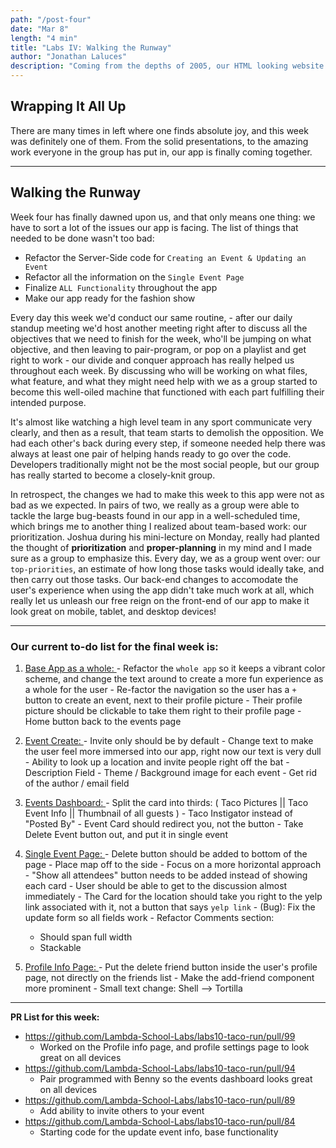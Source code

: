 ```yaml
---
path: "/post-four"
date: "Mar 8"
length: "4 min"
title: "Labs IV: Walking the Runway"
author: "Jonathan Laluces"
description: "Coming from the depths of 2005, our HTML looking website needed a face lift, pronto."
---
```


## Wrapping It All Up

There are many times in left where one finds absolute joy, and this week was definitely one of them. From the solid presentations, to the amazing work everyone in the group has put in, our app is finally coming together.

---

## Walking the Runway

Week four has finally dawned upon us, and that only means one thing: we have to sort a lot of the issues our app is facing. The list of things that needed to be done wasn't too bad:

  - Refactor the Server-Side code for `Creating an Event & Updating an Event`
  - Refactor all the information on the `Single Event Page`
  - Finalize `ALL Functionality` throughout the app
  - Make our app ready for the fashion show

Every day this week we'd conduct our same routine, - after our daily standup meeting we'd host another meeting right after to discuss all the objectives that we need to finish for the week, who'll be jumping on what objective, and then leaving to pair-program, or pop on a playlist and get right to work - our divide and conquer approach has really helped us throughout each week. By discussing who will be working on what files, what feature, and what they might need help with we as a group started to become this well-oiled machine that functioned with each part fulfilling their intended purpose. 

It's almost like watching a high level team in any sport communicate very clearly, and then as a result, that team starts to demolish the opposition. We had each other's back during every step, if someone needed help there was always at least one pair of helping hands ready to go over the code. Developers traditionally might not be the most social people, but our group has really started to become a closely-knit group. 

In retrospect, the changes we had to make this week to this app were not as bad as we expected. In pairs of two, we really as a group were able to tackle the large bug-beasts found in our app in a well-scheduled time, which brings me to another thing I realized about team-based work: our prioritization. Joshua during his mini-lecture on Monday, really had planted the thought of __prioritization__ and __proper-planning__ in my mind and I made sure as a group to emphasize this. Every day, we as a group went over: our `top-priorities`, an estimate of how long those tasks would ideally take, and then carry out those tasks. Our back-end changes to accomodate the user's experience when using the app didn't take much work at all, which really let us unleash our free reign on the front-end of our app to make it look great on mobile, tablet, and desktop devices!

---

### Our current to-do list for the final week is:

  1. [Base App as a whole: ]('https://taco-run-c453f.firebaseapp.com/')
    - Refactor the `whole app` so it keeps a vibrant color scheme, and change the text around to create a more fun experience as a whole for the user
    - Re-factor the navigation so the user has a `+` button to create an event, next to their profile picture
    - Their profile picture should be clickable to take them right to their profile page
    - Home button back to the events page

  2. [Event Create: ]('https://taco-run-c453f.firebaseapp.com/events_create')
    - Invite only should be by default
    - Change text to make the user feel more immersed into our app, right now our text is very dull
    - Ability to look up a location and invite people right off the bat
    - Description Field
    - Theme / Background image for each event
    - Get rid of the author / email field

  3. [Events Dashboard: ]('https://taco-run-c453f.firebaseapp.com/events')
    - Split the card into thirds: ( Taco Pictures || Taco Event Info || Thumbnail of all guests )
    - Taco Instigator instead of "Posted By"
    - Event Card should redirect you, not the button
    - Take Delete Event button out, and put it in single event

  4. [Single Event Page: ]('https://taco-run-c453f.firebaseapp.com/:id')
    - Delete button should be added to bottom of the page
    - Place map off to the side
    - Focus on a more horizontal approach
    - "Show all attendees" button needs to be added instead of showing each card
    - User should be able to get to the discussion almost immediately
    - The Card for the location should take you right to the yelp link associated with it, not a button that says `yelp link`
    - (Bug): Fix the update form so all fields work
    - Refactor Comments section:
      - Should span full width
      - Stackable

  5. [Profile Info Page: ]('https://taco-run-c453f.firebaseapp.com/user-profile')
    - Put the delete friend button inside the user's profile page, not directly on the friends list
    - Make the add-friend component more prominent
    - Small text change: Shell --> Tortilla

---

__PR List for this week:__

- https://github.com/Lambda-School-Labs/labs10-taco-run/pull/99
  - Worked on the Profile info page, and profile settings page to look great on all devices
- https://github.com/Lambda-School-Labs/labs10-taco-run/pull/94
  - Pair programmed with Benny so the events dashboard looks great on all devices
- https://github.com/Lambda-School-Labs/labs10-taco-run/pull/89
  - Add ability to invite others to your event
- https://github.com/Lambda-School-Labs/labs10-taco-run/pull/84
  - Starting code for the update event info, base functionality